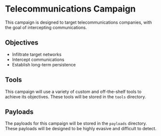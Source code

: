 # Telecommunications Campaign

This campaign is designed to target telecommunications companies, with the goal of intercepting communications.

## Objectives

- Infiltrate target networks
- Intercept communications
- Establish long-term persistence

## Tools

This campaign will use a variety of custom and off-the-shelf tools to achieve its objectives. These tools will be stored in the `tools` directory.

## Payloads

The payloads for this campaign will be stored in the `payloads` directory. These payloads will be designed to be highly evasive and difficult to detect.
